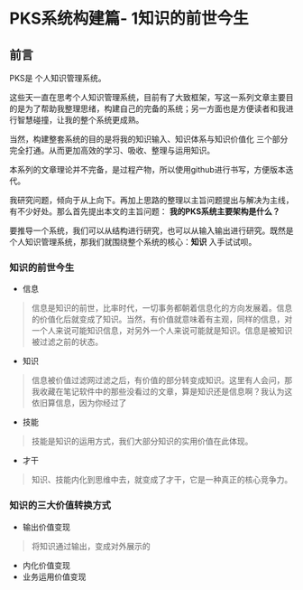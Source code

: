 # PKS系统构建篇- 1知识的前世今生

## 前言

PKS是 个人知识管理系统。

这些天一直在思考个人知识管理系统，目前有了大致框架，写这一系列文章主要目的是为了帮助我整理思绪，构建自己的完备的系统；另一方面也是方便读者和我进行智慧碰撞，让我的整个系统更成熟。

当然，构建整套系统的目的是将我的知识输入、知识体系与知识价值化 三个部分完全打通。从而更加高效的学习、吸收、整理与运用知识。

本系列的文章理论并不完备，是过程产物，所以使用github进行书写，方便版本迭代。

我研究问题，倾向于从上向下。再加上思路的整理以主旨问题提出与解决为主线，有不少好处。那么首先提出本文的主旨问题：
**我的PKS系统主要架构是什么？**



要推导一个系统，我们可以从结构进行研究，也可以从输入输出进行研究。既然是个人知识管理系统，那我们就围绕整个系统的核心：**知识** 入手试试呗。

### 知识的前世今生
* 信息
>   信息是知识的前世，比率时代，一切事务都朝着信息化的方向发展着。信息的价值化后就变成了知识。当然，有价值就意味着有主观，同样的信息，对一个人来说可能知识信息，对另外一个人来说可能就是知识。信息是被知识被过滤之前的状态。
* 知识
>  信息被价值过滤网过滤之后，有价值的部分转变成知识。这里有人会问，那我收藏在笔记软件中的那些没看过的文章，算是知识还是信息啊？我认为这依旧算信息，因为你经过了
* 技能
>  技能是知识的运用方式，我们大部分知识的实用价值在此体现。
* 才干
>  知识、技能内化到思维中去，就变成了才干，它是一种真正的核心竞争力。

### 知识的三大价值转换方式 ###
* 输出价值变现
>  将知识通过输出，变成对外展示的
* 内化价值变现
* 业务运用价值变现

